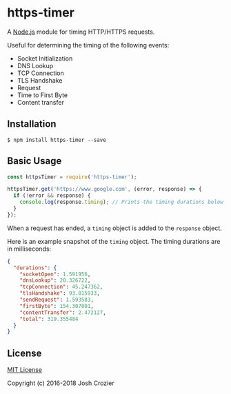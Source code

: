 https-timer
==========

A [Node.js]((https://nodejs.org)) module for timing HTTP/HTTPS requests.

Useful for determining the timing of the following events:

- Socket Initialization
- DNS Lookup
- TCP Connection
- TLS Handshake
- Request
- Time to First Byte
- Content transfer


## Installation

    $ npm install https-timer --save

## Basic Usage

```js
const httpsTimer = require('https-timer');

httpsTimer.get('https://www.google.com', (error, response) => {
  if (!error && response) {
    console.log(response.timing); // Prints the timing durations below
  }
});
```

When a request has ended, a `timing` object is added to the `response` object.

Here is an example snapshot of the `timing` object. The timing durations are in milliseconds:

```json
{
  "durations": {
    "socketOpen": 1.591956,
    "dnsLookup": 20.326722,
    "tcpConnection": 45.247362,
    "tlsHandshake": 93.815933,
    "sendRequest": 1.593583,
    "firstByte": 154.307801,
    "contentTransfer": 2.472127,
    "total": 319.355484
  }
}
```


## License

[MIT License](http://opensource.org/licenses/MIT)

Copyright (c) 2016-2018 Josh Crozier
